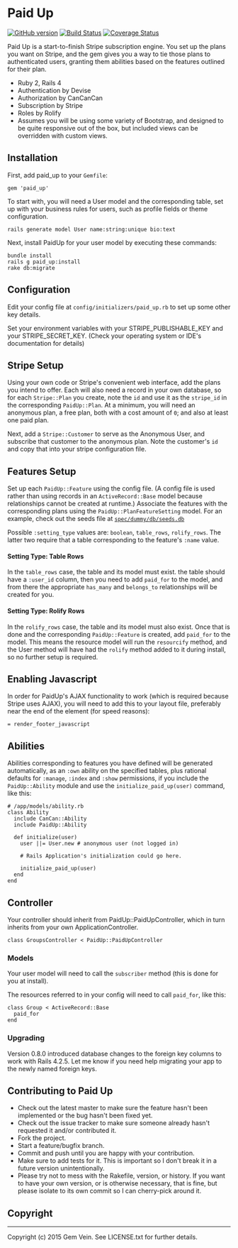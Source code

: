 # Paid Up

[![GitHub version](https://badge.fury.io/gh/gemvein%2Fpaid_up.svg)](http://badge.fury.io/gh/gemvein%2Fpaid_up)
[![Build Status](https://travis-ci.org/gemvein/paid_up.svg)](https://travis-ci.org/gemvein/paid_up)
[![Coverage Status](https://coveralls.io/repos/gemvein/paid_up/badge.png)](https://coveralls.io/r/gemvein/paid_up)

Paid Up is a start-to-finish Stripe subscription engine. You set up the plans you want on Stripe, and the gem gives you a way to tie those plans to authenticated users, granting them abilities based on the features outlined for their plan.

* Ruby 2, Rails 4
* Authentication by Devise
* Authorization by CanCanCan
* Subscription by Stripe
* Roles by Rolify
* Assumes you will be using some variety of Bootstrap, and designed to be quite responsive out of the box, but included views can be overridden with custom views.

## Installation

First, add paid_up to your `Gemfile`:

    gem 'paid_up'
    
To start with, you will need a User model and the corresponding table, set up with your business rules for users, such as profile fields or theme configuration.

    rails generate model User name:string:unique bio:text

Next, install PaidUp for your user model by executing these commands:

    bundle install
    rails g paid_up:install
    rake db:migrate
    
## Configuration
    
Edit your config file at `config/initializers/paid_up.rb` to set up some other key details.

Set your environment variables with your STRIPE_PUBLISHABLE_KEY and your STRIPE_SECRET_KEY. (Check your operating system or IDE's documentation for details)

## Stripe Setup

Using your own code or Stripe's convenient web interface, add the plans you intend to offer. Each will also need a record in your own database, so for each `Stripe::Plan` you create, note the `id` and use it as the `stripe_id` in the corresponding `PaidUp::Plan`. At a minimum, you will need an anonymous plan, a free plan, both with a cost amount of `0`; and also at least one paid plan.

Next, add a `Stripe::Customer` to serve as the Anonymous User, and subscribe that customer to the anonymous plan. Note the customer's `id` and copy that into your stripe configuration file.

## Features Setup

Set up each `PaidUp::Feature` using the config file. (A config file is used rather than using records in an `ActiveRecord::Base` model because relationships cannot be created at runtime.) Associate the features with the corresponding plans using the `PaidUp::PlanFeatureSetting` model. For an example, check out the seeds file at [`spec/dummy/db/seeds.db`](spec/dummy/db/seeds.db)

Possible `:setting_type` values are: `boolean`, `table_rows`, `rolify_rows`. The latter two require that a table corresponding to the feature's `:name` value. 

#### Setting Type: Table Rows

In the `table_rows` case, the table and its model must exist. the table should have a `:user_id` column, then you need to add `paid_for` to the model, and from there the appropriate `has_many` and `belongs_to` relationships will be created for you.

#### Setting Type: Rolify Rows
    
In the `rolify_rows` case, the table and its model must also exist. Once that is done and the corresponding `PaidUp::Feature` is created, add `paid_for` to the model. This means the resource model will run the `resourcify` method, and the User method will have had the `rolify` method added to it during install, so no further setup is required.

## Enabling Javascript

In order for PaidUp's AJAX functionality to work (which is required because Stripe uses AJAX), you will need to add this to your layout file, preferably near the end of the <body> element (for speed reasons):

    = render_footer_javascript
    
## Abilities

Abilities corresponding to features you have defined will be generated automatically, as an `:own` ability on the specified tables, plus rational defaults for `:manage`, `:index` and `:show` permissions, if you include the `PaidUp::Ability` module and use the `initialize_paid_up(user)` command, like this:

    # /app/models/ability.rb
    class Ability
      include CanCan::Ability
      include PaidUp::Ability
    
      def initialize(user)
        user ||= User.new # anonymous user (not logged in)
    
        # Rails Application's initialization could go here.
    
        initialize_paid_up(user)
      end
    end
    
## Controller

Your controller should inherit from PaidUp::PaidUpController, which in turn inherits from your own ApplicationController.
    
    class GroupsController < PaidUp::PaidUpController
    
### Models

Your user model will need to call the `subscriber` method (this is done for you at install). 

The resources referred to in your config will need to call `paid_for`, like this:

    class Group < ActiveRecord::Base
      paid_for
    end

### Upgrading

Version 0.8.0 introduced database changes to the foreign key columns to work with Rails 4.2.5. Let me know if you need help migrating your app to the newly named foreign keys.

## Contributing to Paid Up
 
* Check out the latest master to make sure the feature hasn't been implemented or the bug hasn't been fixed yet.
* Check out the issue tracker to make sure someone already hasn't requested it and/or contributed it.
* Fork the project.
* Start a feature/bugfix branch.
* Commit and push until you are happy with your contribution.
* Make sure to add tests for it. This is important so I don't break it in a future version unintentionally.
* Please try not to mess with the Rakefile, version, or history. If you want to have your own version, or is otherwise necessary, that is fine, but please isolate to its own commit so I can cherry-pick around it.

## Copyright
---------

Copyright (c) 2015 Gem Vein. See LICENSE.txt for further details.


